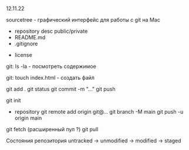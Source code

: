 12.11.22

sourcetree - графический интерфейс для работы с git на Mac

+ repository
desc
public/private
+ README.md
+ .gitignore
- license 

git: ls -la   - посмотреть содержимое

git: touch index.html   - создать файл

git add .
git status
git commit -m "..."
git push

git init
+ repository
git remote add origin git@...
git branch -M main
git push -u origin main

git fetch (расширенный пул ?)
git pull

Состояния репозитория
untracked -> unmodified -> modified -> staged


